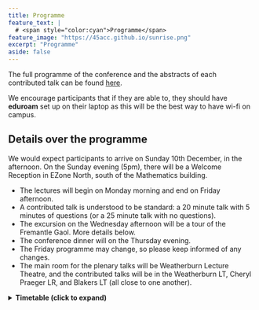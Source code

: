 ```yaml
---
title: Programme
feature_text: | 
  # <span style="color:cyan">Programme</span>
feature_image: "https://45acc.github.io/sunrise.png"
excerpt: "Programme"
aside: false
---
```


The full programme of the conference and the abstracts of each contributed talk can be found [here](45ACC_Abstracts_Booklet.pdf).

We encourage participants that if they are able to, they should have **eduroam** set up on their laptop as this will be the best way to have wi-fi on campus.

## Details over the programme

We would expect participants to arrive on Sunday 10th December, in the afternoon.
On the Sunday evening (5pm), there will be a Welcome Reception in EZone North, south of the Mathematics building.

- The lectures will begin on Monday morning and end on Friday afternoon.
- A contributed talk is understood to be standard: a 20 minute talk with 5 minutes of questions (or a 25 minute talk with no questions).
- The excursion on the Wednesday afternoon will be a tour of the Fremantle Gaol. More details below.
- The conference dinner will on the Thursday evening.
- The Friday programme may change, so please keep informed of any changes.
- The main room for the plenary talks will be Weatherburn Lecture Theatre, and the contributed talks will be in the Weatherburn LT, Cheryl Praeger LR, and Blakers LT (all close to one another).

<details>
<summary>
  <b>Timetable (click to expand)</b>
</summary>
<h3 class="unnumbered" id="sunday">Sunday (evening)</h3>

Registration and Welcome Reception (EZone): 17:00 — 19:00.

<h3 class="unnumbered" id="monday">Monday</h3>

|    | **Weatherburn LT**   | **Blakers LT**      | **Praeger LR**  |
|:---:|:---:|:---:|:---:|
| 8.00 -- 8.45   | Registration         |            |     |
| 8.45 -- 9.00   | Opening address      |     |                 |
| 9.00 -- 10:00  | *Gabriel Verret*     |                     |                 |
| 10.00 -- 10.30   <td colspan="3">Morning tea</td>        
| 10.30 -- 11.00 | Chen\*               | Bastida\*           | Satake          |
| 11.00 -- 11.30 | Ding\*               | Tangjai             | Wang\*          |
| 11.30 -- 12.00 | Mitrović\*           | Lehner              | Yost            |
| 12.00 -- 12.30 | Dacaymat\*           | Semple              | Umar            |
| 12.30 -- 14.30 | Lunch break                                       
| 14.30 -- 15.30 | *CMSA Prize Winner*  |                     |                 |
| 15.30 -- 16.00 | Afternoon tea        |                     |                 |
| 16.00 -- 16.30 | Basit                | Bunjamin\*          |                 |
| 16.30 -- 17.00 | Liebenau             | Mitchell\*          |                 |
| 17.00 -- 17.30 | Hasunuma             | Lacaze-Masmonteil\* |                 |

<!---
<table>
<thead>
<tr class="header">
<th style="text-align: center;"></th>
<th style="text-align: center;"><span><strong>Weatherburn
LT</strong></span></th>
<th style="text-align: center;"><span><strong>Blakers
LT</strong></span></th>
<th style="text-align: center;"><span><strong>Praeger LR</strong>
</span></th>
</tr>
</thead>
<tbody>
<tr class="odd">
<td style="text-align: center;">8.00 – 8.45</td>
<td style="text-align: center;">Registration</td>
<td style="text-align: center;"></td>
<td style="text-align: center;"></td>
</tr>
<tr class="even">
<td style="text-align: center;">8.45 – 9.00</td>
<td style="text-align: center;">Opening address</td>
<td style="text-align: center;"></td>
<td style="text-align: center;"></td>
</tr>
<tr class="odd">
<td style="text-align: center;"></td>
<td style="text-align: center;">(Prof Mark Reynolds)</td>
<td style="text-align: center;"></td>
<td style="text-align: center;"></td>
</tr>
<tr class="even">
<td style="text-align: center;">9.00 – 10:00</td>
<td style="text-align: center;"><span><em>Gabriel
Verret</em></span></td>
<td style="text-align: center;"></td>
<td style="text-align: center;"></td>
</tr>
<tr class="odd">
<td style="text-align: center;">10.00 – 10.30</td>
<td colspan="3" style="text-align: center;">Morning tea</td>
</tr>
<tr class="even">
<td style="text-align: center;">10.30 – 11.00</td>
<td style="text-align: center;">Chen*</td>
<td style="text-align: center;">Bastida*</td>
<td style="text-align: center;">Satake</td>
</tr>
<tr class="odd">
<td style="text-align: center;">11.00 – 11.30</td>
<td style="text-align: center;">Ding*</td>
<td style="text-align: center;">Tangjai</td>
<td style="text-align: center;">Wang*</td>
</tr>
<tr class="even">
<td style="text-align: center;">11.30 – 12.00</td>
<td style="text-align: center;">Mitrović*</td>
<td style="text-align: center;">Lehner</td>
<td style="text-align: center;">Yost</td>
</tr>
<tr class="odd">
<td style="text-align: center;">12.00 – 12.30</td>
<td style="text-align: center;">Dacaymat*</td>
<td style="text-align: center;">Semple</td>
<td style="text-align: center;">Umar</td>
</tr>
<tr class="even">
<td style="text-align: center;">12.30 – 14.30</td>
<td colspan="3" style="text-align: center;">Lunch break</td>
</tr>
<tr class="odd">
<td style="text-align: center;">14.30 – 15.30</td>
<td style="text-align: center;"><span><em>CMSA Prize
Winner</em></span></td>
<td style="text-align: center;"></td>
<td style="text-align: center;"></td>
</tr>
<tr class="even">
<td style="text-align: center;">15.30 – 16.00</td>
<td colspan="3" style="text-align: center;">Afternoon tea</td>
</tr>
<tr class="odd">
<td style="text-align: center;">16.00 – 16.30</td>
<td style="text-align: center;">Basit</td>
<td style="text-align: center;">Bunjamin*</td>
<td style="text-align: center;"></td>
</tr>
<tr class="even">
<td style="text-align: center;">16.30 – 17.00</td>
<td style="text-align: center;">Liebenau</td>
<td style="text-align: center;">Mitchell*</td>
<td style="text-align: center;"></td>
</tr>
<tr class="odd">
<td style="text-align: center;">17.00 – 17.30</td>
<td style="text-align: center;">Hasunuma</td>
<td style="text-align: center;">Lacaze-Masmonteil*</td>
<td style="text-align: center;"></td>
</tr>
</tbody>
</table>
--->

<h3 class="unnumbered" id="tuesday">Tuesday</h3>

|                | **Weatherburn LT** | **Blakers LT** |
|:---:|:---:|:---:|
| 9.00 -- 10:00  | *Krystal Guo*      |                |
| 10.00 -- 10.30 | Morning tea        |                |
| 10.30 -- 11.00 | Hickingbotham\*    | Briones        |
| 11.00 -- 11.30 | Distel\*           | Mammoliti      |
| 11.30 -- 12.00 | Brettell           | Ernst\*        |
| 12:00 -- 12:30 | Wood               | Klawuhn\*      |
| 12.30 -- 14.30 | Lunch break        |                |
| 14.30 -- 15.30 | *Gary Greaves*     |                |
| 15.30 -- 16.00 | Afternoon tea      |                |
| 16.00 -- 16.30 | Allsop\*           | Imamura        |
| 16.30 -- 17.00 | Baghestani\*       | Kawabuchi      |
| 17.00 -- 17.30 | CMSA AGM           |                |

<!---
<table>
<thead>
<tr class="header">
<th style="text-align: center;"></th>
<th style="text-align: center;"><span><strong>Weatherburn
LT</strong></span></th>
<th style="text-align: center;"><span><strong>Blakers
LT</strong></span></th>
<th style="text-align: center;"><span><strong>Praeger LR</strong>
</span></th>
</tr>
</thead>
<tbody>
<tr class="odd">
<td style="text-align: center;">9.00 – 10:00</td>
<td style="text-align: center;"><span><em>Krystal Guo</em></span></td>
<td style="text-align: center;"></td>
<td style="text-align: center;"></td>
</tr>
<tr class="even">
<td style="text-align: center;">10.00 – 10.30</td>
<td colspan="3" style="text-align: center;">Morning tea</td>
</tr>
<tr class="odd">
<td style="text-align: center;">10.30 – 11.00</td>
<td style="text-align: center;">Hickingbotham*</td>
<td style="text-align: center;">Briones</td>
<td style="text-align: center;"></td>
</tr>
<tr class="even">
<td style="text-align: center;">11.00 – 11.30</td>
<td style="text-align: center;">Distel*</td>
<td style="text-align: center;">Mammoliti</td>
<td style="text-align: center;"></td>
</tr>
<tr class="odd">
<td style="text-align: center;">11.30 – 12.00</td>
<td style="text-align: center;">Brettell</td>
<td style="text-align: center;">Ernst*</td>
<td style="text-align: center;"></td>
</tr>
<tr class="even">
<td style="text-align: center;">12:00 – 12:30</td>
<td style="text-align: center;">Wood</td>
<td style="text-align: center;">Klawuhn*</td>
<td style="text-align: center;"></td>
</tr>
<tr class="odd">
<td style="text-align: center;">12.30 – 14.30</td>
<td colspan="3" style="text-align: center;">Lunch break</td>
</tr>
<tr class="even">
<td style="text-align: center;">14.30 – 15.30</td>
<td style="text-align: center;"><span><em>Gary Greaves</em></span></td>
<td style="text-align: center;"></td>
<td style="text-align: center;"></td>
</tr>
<tr class="odd">
<td style="text-align: center;">15.30 – 16.00</td>
<td colspan="3" style="text-align: center;">Afternoon tea</td>
</tr>
<tr class="even">
<td style="text-align: center;">16.00 – 16.30</td>
<td style="text-align: center;">Allsop*</td>
<td style="text-align: center;">Imamura</td>
<td style="text-align: center;"></td>
</tr>
<tr class="odd">
<td style="text-align: center;">16.30 – 17.00</td>
<td style="text-align: center;">Ghafari*</td>
<td style="text-align: center;">Kawabuchi</td>
<td style="text-align: center;"></td>
</tr>
<tr class="even">
<td style="text-align: center;">17.00 – 17.30</td>
<td style="text-align: center;">CMSA AGM</td>
<td style="text-align: center;"></td>
<td style="text-align: center;"></td>
</tr>
</tbody>
</table>
--->

<h3 class="unnumbered" id="wednesday">Wednesday</h3>

|                | **Weatherburn LT** | **Blakers LT** |
|:---:|:---:|:---:|
| 9.00 -- 10:00  | *André Kündgen*    |                |
| 10.00 -- 10.30 | Morning tea        |                |
| 10.30 -- 11.00 | Gentle\*           | Maruta         |
| 11.00 -- 11.30 | Syrotiuk           | Yasufuku       |
| 11.30 -- 12.00 | Hirao              | Hafidh\*       |
| 12.00 -- 12:30 | Hawtin             | Zhang\*        |
| 12.30 -- 13.30 | Lunch break        |                |
| 14.00 -- 17.00 | *Excursion*        |                |

<!---
<table>
<thead>
<tr class="header">
<th style="text-align: center;"></th>
<th style="text-align: center;"><span><strong>Weatherburn
LT</strong></span></th>
<th style="text-align: center;"><span><strong>Blakers
LT</strong></span></th>
<th style="text-align: center;"><span><strong>Praeger LR</strong>
</span></th>
</tr>
</thead>
<tbody>
<tr class="odd">
<td style="text-align: center;">9.00 – 10:00</td>
<td style="text-align: center;"><span><em>André Kündgen</em></span></td>
<td style="text-align: center;"></td>
<td style="text-align: center;"></td>
</tr>
<tr class="even">
<td style="text-align: center;">10.00 – 10.30</td>
<td colspan="3" style="text-align: center;">Morning tea</td>
</tr>
<tr class="odd">
<td style="text-align: center;">10.30 – 11.00</td>
<td style="text-align: center;">Gentle*</td>
<td style="text-align: center;">Maruta</td>
<td style="text-align: center;"></td>
</tr>
<tr class="even">
<td style="text-align: center;">11.00 – 11.30</td>
<td style="text-align: center;">Syrotiuk</td>
<td style="text-align: center;">Yasufuku</td>
</tr>
<tr class="odd">
<td style="text-align: center;">11.30 – 12.00</td>
<td style="text-align: center;">Hirao</td>
<td style="text-align: center;">Hafidh*</td>
</tr>
<tr class="even">
<td style="text-align: center;">12.00 – 12:30</td>
<td style="text-align: center;">Hawtin</td>
<td style="text-align: center;">C. Zhang*</td>
</tr>
<tr class="odd">
<td style="text-align: center;">12.30 – 13.30</td>
<td colspan="3" style="text-align: center;">Lunch break</td>
</tr>
<tr class="even">
<td style="text-align: center;">14.00 – 17.00</td>
<td colspan="3" style="text-align: center;"><em>Excursion</em></td>
</tr>
</tbody>
</table>
--->

<h3 class="unnumbered" id="thursday">Thursday</h3>

|                | **Weatherburn LT**       | **Blakers LT** |
|:---:|:---:|:---:|
| 9.00 -- 10:00  | *Tibor Szabó*            |                |
| 10.00 -- 10.30 | Morning tea              |                |
| 10.30 -- 11.00 | Arumugam\*               | Gunasekara     |
| 11.00 -- 11.30 | Miura                    | Zhang\*        |
| 11.30 -- 12.00 | Lia                      | Smith\*        |
| 12.00 -- 12.30 | De Beule                 | Li\*           |
| 12.30 -- 14.30 | Lunch break              |                |
| 14.30 -- 15.30 | *Geertrui Van de Voorde* |                |
| 15.30 -- 16.00 | Afternoon tea            |                |
| 16.00 -- 16.30 | McKay                    |                |
| 16.30 -- 17.00 | Colbourn                 |                |
| 17.00 -- 17.30 | Wanless                  |                |

18.30: Conference dinner (UniClub)

<!---
<table>
<thead>
<tr class="header">
<th style="text-align: center;"></th>
<th style="text-align: center;"><span><strong>Weatherburn
LT</strong></span></th>
<th style="text-align: center;"><span><strong>Blakers
LT</strong></span></th>
<th style="text-align: center;"><span><strong>Praeger
LR</strong></span></th>
</tr>
</thead>
<tbody>
<tr class="odd">
<td style="text-align: center;">9.00 – 10:00</td>
<td style="text-align: center;"><span><em>Tibor Szabó</em></span></td>
<td style="text-align: center;"></td>
<td style="text-align: center;"></td>
</tr>
<tr class="even">
<td style="text-align: center;">10.00 – 10.30</td>
<td colspan="3" style="text-align: center;">Morning tea</td>
</tr>
<tr class="odd">
<td style="text-align: center;">10.30 – 11.00</td>
<td style="text-align: center;">Arumugam*</td>
<td style="text-align: center;">Gunasekara</td>
<td style="text-align: center;"></td>
</tr>
<tr class="even">
<td style="text-align: center;">11.00 – 11.30</td>
<td style="text-align: center;">Miura</td>
<td style="text-align: center;">Zhang*</td>
<td style="text-align: center;"></td>
</tr>
<tr class="odd">
<td style="text-align: center;">11.30 – 12.00</td>
<td style="text-align: center;">Lia</td>
<td style="text-align: center;">Smith*</td>
<td style="text-align: center;"></td>
</tr>
<tr class="even">
<td style="text-align: center;">12.00 – 12.30</td>
<td style="text-align: center;">De Beule</td>
<td style="text-align: center;">Li*</td>
<td style="text-align: center;"></td>
</tr>
<tr class="odd">
<td style="text-align: center;">12.30 – 14.30</td>
<td colspan="3" style="text-align: center;">Lunch break</td>
</tr>
<tr class="even">
<td style="text-align: center;">14.30 – 15.30</td>
<td style="text-align: center;"><span><em>Geertrui Van de
Voorde</em></span></td>
<td style="text-align: center;"></td>
<td style="text-align: center;"></td>
</tr>
<tr class="odd">
<td style="text-align: center;">15.30 – 16.00</td>
<td colspan="3" style="text-align: center;">Afternoon tea</td>
</tr>
<tr class="even">
<td style="text-align: center;">16.00 – 16.30</td>
<td style="text-align: center;">McKay</td>
<td style="text-align: center;"></td>
<td style="text-align: center;"></td>
</tr>
<tr class="odd">
<td style="text-align: center;">16.30 – 17.00</td>
<td style="text-align: center;">Colbourn</td>
<td style="text-align: center;"></td>
<td style="text-align: center;"></td>
</tr>
<tr class="even">
<td style="text-align: center;">17.00 – 17.30</td>
<td style="text-align: center;">Wanless</td>
<td style="text-align: center;"></td>
<td style="text-align: center;"></td>
</tr>
</tbody>
</table>
--->

<p>18.30: Conference dinner (UniClub)<br /></p>


<h3 class="unnumbered" id="friday">Friday</h3>

|        | **Weatherburn LT**  | **Blakers LT** |
|:---:|:---:|:---:|
| 9.00 -- 10:00  | *Sara Davies*       |                |
| 10.00 -- 10.30 | Morning tea         |                |
| 10.30 -- 11.00 | Kaemawichanurat     | Popiel         |
| 11.00 -- 11.30 | Greenhill           | Freedman       |
| 11.30 -- 12.00 | Isaev               | Lansdown       |
| 12.00 -- 14.00 | Lunch break         |                |
| 14.30 -- 15.30 | *Padraig Ó Catháin* |                |
| 15.30 -- 16.00 | Afternoon tea       |                |

<!---
<table>

<thead>
<tr class="header">
<th style="text-align: center;"></th>
<th style="text-align: center;"><span><strong>Weatherburn
LT</strong></span></th>
<th style="text-align: center;"><span><strong>Blakers
LT</strong></span></th>
</tr>
</thead>
<tbody>
<tr class="odd">
<td style="text-align: center;">9.00 – 10:00</td>
<td style="text-align: center;"><span><em>Sara Davies</em></span></td>
<td style="text-align: center;"></td>
</tr>
<tr class="even">
<td style="text-align: center;">10.00 – 10.30</td>
<td colspan="2" style="text-align: center;">Morning tea</td>
</tr>
<tr class="odd">
<td style="text-align: center;">10.30 – 11.00</td>
<td style="text-align: center;">Kaemawichanurat</td>
<td style="text-align: center;">Popiel</td>
</tr>
<tr class="even">
<td style="text-align: center;">11.00 – 11.30</td>
<td style="text-align: center;">Greenhill</td>
<td style="text-align: center;">Freedman</td>
</tr>
<tr class="odd">
<td style="text-align: center;">11.30 – 12.00</td>
<td style="text-align: center;">Isaev</td>
<td style="text-align: center;">Lansdown</td>
</tr>
<tr class="even">
<td style="text-align: center;">12.00 – 14.00</td>
<td colspan="2" style="text-align: center;">Lunch break</td>
</tr>
<tr class="odd">
<td style="text-align: center;">14.30 – 15.30</td>
<td style="text-align: center;"><span><em>Padraig Ó
Catháin</em></span></td>
<td style="text-align: center;"></td>
</tr>
<tr class="even">
<td style="text-align: center;">15.30 – 16.00</td>
<td colspan="2" style="text-align: center;">Afternoon tea</td>
</tr>
</tbody>
</table>
--->
</details>




